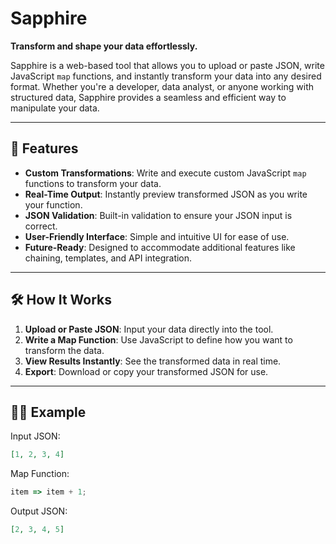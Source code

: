 # Sapphire

**Transform and shape your data effortlessly.**

Sapphire is a web-based tool that allows you to upload or paste JSON, write JavaScript `map` functions, and instantly transform your data into any desired format. Whether you're a developer, data analyst, or anyone working with structured data, Sapphire provides a seamless and efficient way to manipulate your data.

---

## 🚀 Features

- **Custom Transformations**: Write and execute custom JavaScript `map` functions to transform your data.
- **Real-Time Output**: Instantly preview transformed JSON as you write your function.
- **JSON Validation**: Built-in validation to ensure your JSON input is correct.
- **User-Friendly Interface**: Simple and intuitive UI for ease of use.
- **Future-Ready**: Designed to accommodate additional features like chaining, templates, and API integration.

---

## 🛠️ How It Works

1. **Upload or Paste JSON**: Input your data directly into the tool.
2. **Write a Map Function**: Use JavaScript to define how you want to transform the data.
3. **View Results Instantly**: See the transformed data in real time.
4. **Export**: Download or copy your transformed JSON for use.

---

## 🧑‍💻 Example

Input JSON:

```json
[1, 2, 3, 4]
```

Map Function:

```javascript
item => item + 1;
```

Output JSON:

```json
[2, 3, 4, 5]
```
